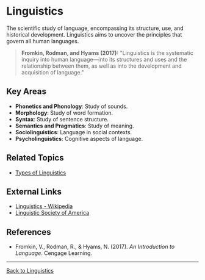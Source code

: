 # Linguistics

The scientific study of language, encompassing its structure, use, and historical development. Linguistics aims to uncover the principles that govern all human languages.

> **Fromkin, Rodman, and Hyams (2017):**
> "Linguistics is the systematic inquiry into human language—into its structures and uses and the relationship between them, as well as into the development and acquisition of language."

## Key Areas

- **Phonetics and Phonology**: Study of sounds.
- **Morphology**: Study of word formation.
- **Syntax**: Study of sentence structure.
- **Semantics and Pragmatics**: Study of meaning.
- **Sociolinguistics**: Language in social contexts.
- **Psycholinguistics**: Cognitive aspects of language.

## Related Topics

- [Types of Linguistics](Types-of-Linguistics/README.md)

## External Links

- [Linguistics - Wikipedia](https://en.wikipedia.org/wiki/Linguistics)
- [Linguistic Society of America](https://www.linguisticsociety.org/)

## References

- Fromkin, V., Rodman, R., & Hyams, N. (2017). *An Introduction to Language*. Cengage Learning.

---

[Back to Linguistics](README.md)
